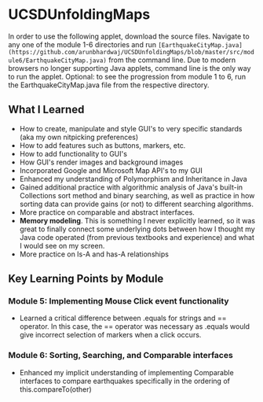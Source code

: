 # UCSDUnfoldingMaps
In order to use the following applet, download the source files. Navigate to any one of the module 1-6 directories and run `[EarthquakeCityMap.java](https://github.com/arunbhardwaj/UCSDUnfoldingMaps/blob/master/src/module6/EarthquakeCityMap.java)` from the command line. Due to modern browsers no longer supporting Java applets, command line is the only way to run the applet. 
Optional: to see the progression from module 1 to 6, run the EarthquakeCityMap.java file from the respective directory. 
## What I Learned
- How to create, manipulate and style GUI's to very specific standards (aka my own nitpicking preferences)
- How to add features such as buttons, markers, etc.
- How to add functionality to GUI's 
- How GUI's render images and background images
- Incorporated Google and Microsoft Map API's to my GUI
- Enhanced my understanding of Polymorphism and Inheritance in Java
- Gained additional practice with algorithmic analysis of Java's built-in Collections sort method and binary searching, as well as practice in how sorting data can provide gains (or not) to different searching algorithms.
- More practice on comparable and abstract interfaces. 
- **Memory modeling**. This is something I never explicitly learned, so it was great to finally connect some underlying dots between how I thought my Java code operated (from previous textbooks and experience) and what I would see on my screen. 
- More practice on Is-A and has-A relationships

## Key Learning Points by Module
### Module 5: Implementing Mouse Click event functionality
- Learned a critical difference between .equals for strings and == operator. In this case, the == operator was necessary as .equals would give incorrect selection of markers when a click occurs.
### Module 6: Sorting, Searching, and Comparable interfaces
- Enhanced my implicit understanding of implementing Comparable interfaces to compare earthquakes specifically in the ordering of this.compareTo(other) 
